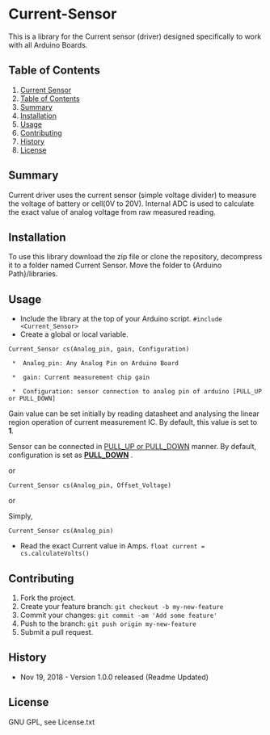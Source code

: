 # Current-Sensor
This is a library for the Current sensor (driver) designed specifically to work with all Arduino Boards.

## Table of Contents

1. [Current Sensor](#CurrentSensor)
2. [Table of Contents](#table-of-contents)
3. [Summary](#summary)
4. [Installation](#installation)
5. [Usage](#usage)
6. [Contributing](#contributing)
7. [History](#history)
8. [License](#license)

<snippet>
<content>
  

## Summary

Current driver uses the current sensor (simple voltage divider) to measure the voltage of battery or cell(0V to 20V). Internal ADC is used to calculate the exact value of analog voltage from raw measured reading.


## Installation

To use this library download the zip file or clone the repository, decompress it to a folder named Current Sensor. Move the folder to {Arduino Path}/libraries.

## Usage

* Include the library at the top of your Arduino script. `#include <Current_Sensor>`
* Create a global or local variable. 
  
 `Current_Sensor cs(Analog_pin, gain, Configuration)`
  ```
   *  Analog_pin: Any Analog Pin on Arduino Board
   
   *  gain: Current measurement chip gain  
   
   *  Configuration: sensor connection to analog pin of arduino [PULL_UP or PULL_DOWN]  
   ```
  
   Gain value can be set initially by reading datasheet and analysing the linear region operation of current measurement IC.
 By default, this value is set to **1**. 
   
   Sensor can be connected in [PULL_UP or PULL_DOWN](https://electronics.stackexchange.com/questions/210643/pull-up-pull-down-resistor-confusion) manner. By default, configuration is set as [**PULL_DOWN**](https://electronics.stackexchange.com/questions/210643/pull-up-pull-down-resistor-confusion)
.
  
 or
 
 `Current_Sensor cs(Analog_pin, Offset_Voltage)`
 
 or
 
 Simply,
  
 `Current_Sensor cs(Analog_pin)`
 
* Read the exact Current value in Amps.
 `float current = cs.calculateVolts()`

## Contributing

1. Fork the project.
2. Create your feature branch: `git checkout -b my-new-feature`
3. Commit your changes: `git commit -am 'Add some feature'`
4. Push to the branch: `git push origin my-new-feature`
5. Submit a pull request.

## History

- Nov  19, 2018   - Version 1.0.0 released (Readme Updated)

## License

GNU GPL, see License.txt
</content>
</snippet>

